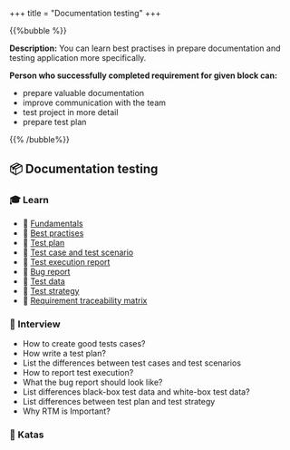 +++
title = "Documentation testing"
+++

{{%bubble %}}

**Description:** You can learn best practises in prepare documentation and testing application more specifically.


**Person who successfully completed requirement for given block can:**
- prepare valuable documentation
- improve communication with the team
- test project in more detail
- prepare test plan



{{% /bubble%}}

## **📦 Documentation testing**

### **🎓 Learn**

- 📗 [Fundamentals](https://performancelabus.com/importance-of-software-testing-documentation/)
- 📗 [Best practises](https://medium.com/free-code-camp/how-to-write-test-documents-why-you-need-them-and-how-to-get-started-b17440823007)
- 📗 [Test plan](https://www.wearedevelopers.com/magazine/how-to-create-a-test-plan-for-software-testing)
- 📗 [Test case and test scenario](https://www.guru99.com/test-case-vs-test-scenario.html)
- 📗 [Test execution report](https://www.softwaretestinghelp.com/test-execution-report/)
- 📗 [Bug report](https://www.globalapptesting.com/blog/bug-triage-is-it-delaying-your-releases)
- 📗 [Test data](https://www.guru99.com/software-testing-test-data.html)
- 📗 [Test strategy](https://www.inspiredtesting.com/news-insights/insights/353-the-difference-between-a-test-plan-and-a-test-strategy)
- 📗 [Requirement traceability matrix](https://www.guru99.com/traceability-matrix.html)

### **🎤  Interview**

- How to create good tests cases?
- How write a test plan?
- List the differences between test cases and test scenarios
- How to report test execution?
- What the bug report should look like?
- List differences black-box test data and white-box test data?
- List differences between test plan and test strategy
- Why RTM is Important?

### **📝 Katas**

<!-- mintlify
notion -->

